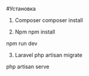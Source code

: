 #Установка
1. Composer
composer install

2. Npm
npm install

npm run dev

3. Laravel
php artisan migrate

php artisan serve
